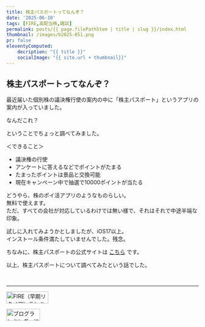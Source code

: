 ```yaml
---
title: 株主パスポートってなんぞ？
date: '2025-06-10'
tags: [FIRE,高配当株,雑談]
permalink: posts/{{ page.filePathStem | title | slug }}/index.html
thumbnail: /images/b2025-051.png
pr: false
eleventyComputed:
    decription: "{{ title }}"
    socialImage: "{{ site.url + thumbnail}}"
---
```



## 株主パスポートってなんぞ？

最近届いた個別株の議決権行使の案内の中に「株主パスポート」というアプリの案内が入っていました。

なんだこれ？

ということでちょっと調べてみました。

＜できること＞

* 議決権の行使
* アンケートに答えるなどでポイントがたまる
* たまったポイントは景品と交換可能
* 現在キャンペーン中で抽選で10000ポイントが当たる

どうやら、株のポイ活アプリのようなものらしい。<br/>
無料で使えます。<br/>
ただ、すべての会社が対応しているわけでは無い様で、それはそれで中途半端な印象。<br/>

試しに入れてみようかとしましたが、iOS17以上。<br/>
インストール条件満たしていませんでした。残念。

ちなみに、株主パスポートの公式サイトは <a href="https://www.smtb.jp/personal/procedure/agency/kabunushi-passport">こちら</a> です。

以上、株主パスポートについて調べてみたという話でした。



<br/>
<hr/>

<a href="https://blog.with2.net/link/?id=2111205&cid=5493" title="FIRE（早期リタイア）ランキング"><img alt="FIRE（早期リタイア）ランキング" width="110" height="31" src="https://blog.with2.net/img/banner/c/banner_1/br_c_5493_1.gif"></a>

<a href="https://blogmura.com/ranking/in?p_cid=11188911" target="_blank"><img src="https://b.blogmura.com/88_31.gif" width="88" height="31" border="0" alt="ブログランキング・にほんブログ村へ" /></a>

<style>
.post__content {
    .ac-icon { 
        width: 300px; display: inline-block; word-break: break-all; text-align: center; margin-right: 30px;
        img { object-fit: contain; width: 100%; height: 100%; }
    }

    ol { margin-top: 1rem; margin-left: 2rem; list-style-position: outside; }

    ul { margin-top: 1rem; margin-left: 1rem; }
    ul li { list-style-type: disc; }
    ul li ul { margin-top: 0; }
    ul li ul li { list-style-type: circle; }
}
</style>